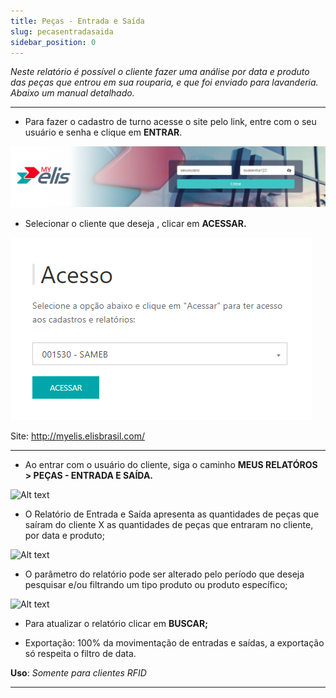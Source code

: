 ```yaml
---
title: Peças - Entrada e Saída
slug: pecasentradasaida
sidebar_position: 0
---
```

*Neste relatório é possível o cliente fazer uma análise por data e produto das peças que entrou em sua rouparia, e que foi enviado para lavanderia. Abaixo um manual detalhado.*

---

* Para fazer o cadastro de turno acesse o site pelo link, entre com o seu usuário e senha e clique em **ENTRAR**.

![Alt text](<../../MyElis - Planta/Login e Acesso/image.png>)

* Selecionar o cliente que deseja , clicar em **ACESSAR.**

![Alt text](../Cadastros/image-17.png)

Site: http://myelis.elisbrasil.com/

---

* Ao entrar com o usuário do cliente, siga o caminho **MEUS RELATÓROS > PEÇAS - ENTRADA E SAÍDA.**

![Alt text](image.png)

* O Relatório de Entrada e Saída apresenta as quantidades de peças que saíram do cliente X as quantidades de peças que entraram no cliente, por data e produto;

![Alt text](image-1.png)

* O parâmetro do relatório pode ser alterado pelo período que deseja pesquisar e/ou filtrando um tipo produto ou produto específico;

![Alt text](image-2.png)

* Para atualizar o relatório clicar em **BUSCAR;**

* Exportação: 100% da movimentação de entradas e saídas, a exportação só respeita o filtro de data.

**Uso**: *Somente para clientes RFID*

---

